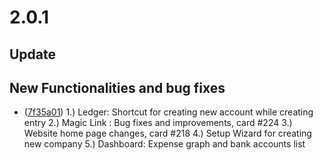 # 2.0.1

## Update

## New Functionalities and bug fixes 

- ([7f35a01](https://github.com/Walkover-Web-Solution/Giddh-UI/commit/7f35a01fa27e494095d39fc3ec0a8aed8d672044))
    1.) Ledger: Shortcut for creating new account while creating entry
    2.) Magic Link : Bug fixes and improvements, card #224
    3.) Website home page changes, card #218
    4.) Setup Wizard for creating new company
    5.) Dashboard: Expense graph and bank accounts list
